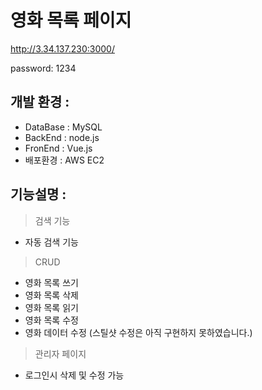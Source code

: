 # 영화 목록 페이지
http://3.34.137.230:3000/

password: 1234
## 개발 환경 :
- DataBase : MySQL
- BackEnd : node.js
- FronEnd : Vue.js
- 배포환경 : AWS EC2

## 기능설명 : 

> 검색 기능
- 자동 검색 기능
> CRUD
- 영화 목록 쓰기
- 영화 목록 삭제
- 영화 목록 읽기
- 영화 목록 수정
- 영화 데이터 수정 (스틸샷 수정은 아직 구현하지 못하였습니다.)
> 관리자 페이지
- 로그인시 삭제 및 수정 가능
